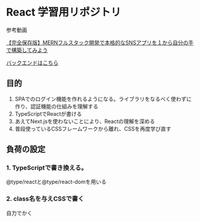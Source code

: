 # React 学習用リポジトリ

参考動画

[【完全保存版】MERNフルスタック開発で本格的なSNSアプリを１から自分の手で構築してみよう](https://www.udemy.com/course/fullstack-mern-project-course/?couponCode=JPLETSLEARNNOW)

[バックエンドはこちら](https://github.com/takokke/real-sns-backend)
## 目的
1. SPAでのログイン機能を作れるようになる。ライブラリをなるべく使わずに作り、認証機能の仕組みを理解する
1. TypeScriptでReactが書ける
1. あえてNext.jsを使わないことにより、Reactの理解を深める
1. 普段使っているCSSフレームワークから離れ、CSSを再度学び直す

## 負荷の設定
### 1. TypeScriptで書き換える。
@type/reactと@type/react-domを用いる
### 2. class名を与えCSSで書く
自力でかく